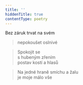 ```yaml
---
title: ''
hiddenTitle: true
contentType: poetry
---
```


>   

  

>   

  

Bez záruk trvat na svém

> nepokoušet oslnivé

  

> Spokojit se  
> s hubeným zřením  
> postav kostí a hlasů

  

> Na jedné hraně smíchu a žalu  
> je moje málo vše
